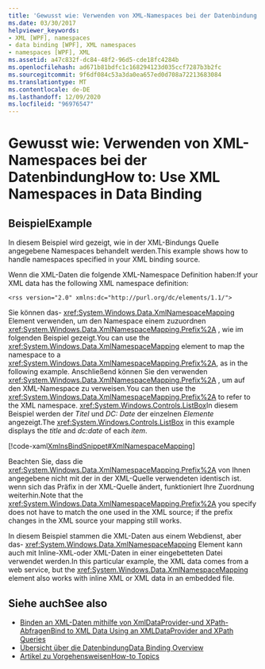 ```yaml
---
title: 'Gewusst wie: Verwenden von XML-Namespaces bei der Datenbindung'
ms.date: 03/30/2017
helpviewer_keywords:
- XML [WPF], namespaces
- data binding [WPF], XML namespaces
- namespaces [WPF], XML
ms.assetid: a47c832f-dc84-48f2-96d5-cde18fc4284b
ms.openlocfilehash: ad671b81bdfc1c168294123d035ccf7287b3b2fc
ms.sourcegitcommit: 9f6df084c53a3da0ea657ed0d708a72213683084
ms.translationtype: MT
ms.contentlocale: de-DE
ms.lasthandoff: 12/09/2020
ms.locfileid: "96976547"
---
```

# <a name="how-to-use-xml-namespaces-in-data-binding"></a><span data-ttu-id="60081-102">Gewusst wie: Verwenden von XML-Namespaces bei der Datenbindung</span><span class="sxs-lookup"><span data-stu-id="60081-102">How to: Use XML Namespaces in Data Binding</span></span>
## <a name="example"></a><span data-ttu-id="60081-103">Beispiel</span><span class="sxs-lookup"><span data-stu-id="60081-103">Example</span></span>
 <span data-ttu-id="60081-104">In diesem Beispiel wird gezeigt, wie in der XML-Bindungs Quelle angegebene Namespaces behandelt werden.</span><span class="sxs-lookup"><span data-stu-id="60081-104">This example shows how to handle namespaces specified in your XML binding source.</span></span>

 <span data-ttu-id="60081-105">Wenn die XML-Daten die folgende XML-Namespace Definition haben:</span><span class="sxs-lookup"><span data-stu-id="60081-105">If your XML data has the following XML namespace definition:</span></span>

 `<rss version="2.0" xmlns:dc="http://purl.org/dc/elements/1.1/">`

 <span data-ttu-id="60081-106">Sie können das- <xref:System.Windows.Data.XmlNamespaceMapping> Element verwenden, um den Namespace einem zuzuordnen <xref:System.Windows.Data.XmlNamespaceMapping.Prefix%2A> , wie im folgenden Beispiel gezeigt.</span><span class="sxs-lookup"><span data-stu-id="60081-106">You can use the <xref:System.Windows.Data.XmlNamespaceMapping> element to map the namespace to a <xref:System.Windows.Data.XmlNamespaceMapping.Prefix%2A>, as in the following example.</span></span> <span data-ttu-id="60081-107">Anschließend können Sie den verwenden <xref:System.Windows.Data.XmlNamespaceMapping.Prefix%2A> , um auf den XML-Namespace zu verweisen.</span><span class="sxs-lookup"><span data-stu-id="60081-107">You can then use the <xref:System.Windows.Data.XmlNamespaceMapping.Prefix%2A> to refer to the XML namespace.</span></span> <span data-ttu-id="60081-108"><xref:System.Windows.Controls.ListBox>In diesem Beispiel werden der *Titel* und *DC: Date* der einzelnen *Elemente* angezeigt.</span><span class="sxs-lookup"><span data-stu-id="60081-108">The <xref:System.Windows.Controls.ListBox> in this example displays the *title* and *dc:date* of each *item*.</span></span>

 [!code-xaml[XmlnsBindSnippet#XmlNamespaceMapping](~/samples/snippets/csharp/VS_Snippets_Wpf/XmlnsBindSnippet/CS/Window1.xaml#xmlnamespacemapping)]

 <span data-ttu-id="60081-109">Beachten Sie, dass die <xref:System.Windows.Data.XmlNamespaceMapping.Prefix%2A> von Ihnen angegebene nicht mit der in der XML-Quelle verwendeten identisch ist. wenn sich das Präfix in der XML-Quelle ändert, funktioniert Ihre Zuordnung weiterhin.</span><span class="sxs-lookup"><span data-stu-id="60081-109">Note that the <xref:System.Windows.Data.XmlNamespaceMapping.Prefix%2A> you specify does not have to match the one used in the XML source; if the prefix changes in the XML source your mapping still works.</span></span>

 <span data-ttu-id="60081-110">In diesem Beispiel stammen die XML-Daten aus einem Webdienst, aber das- <xref:System.Windows.Data.XmlNamespaceMapping> Element kann auch mit Inline-XML-oder XML-Daten in einer eingebetteten Datei verwendet werden.</span><span class="sxs-lookup"><span data-stu-id="60081-110">In this particular example, the XML data comes from a web service, but the <xref:System.Windows.Data.XmlNamespaceMapping> element also works with inline XML or XML data in an embedded file.</span></span>

## <a name="see-also"></a><span data-ttu-id="60081-111">Siehe auch</span><span class="sxs-lookup"><span data-stu-id="60081-111">See also</span></span>

- [<span data-ttu-id="60081-112">Binden an XML-Daten mithilfe von XmlDataProvider-und XPath-Abfragen</span><span class="sxs-lookup"><span data-stu-id="60081-112">Bind to XML Data Using an XMLDataProvider and XPath Queries</span></span>](how-to-bind-to-xml-data-using-an-xmldataprovider-and-xpath-queries.md)
- [<span data-ttu-id="60081-113">Übersicht über die Datenbindung</span><span class="sxs-lookup"><span data-stu-id="60081-113">Data Binding Overview</span></span>](/dotnet/desktop-wpf/data/data-binding-overview)
- [<span data-ttu-id="60081-114">Artikel zu Vorgehensweisen</span><span class="sxs-lookup"><span data-stu-id="60081-114">How-to Topics</span></span>](data-binding-how-to-topics.md)

